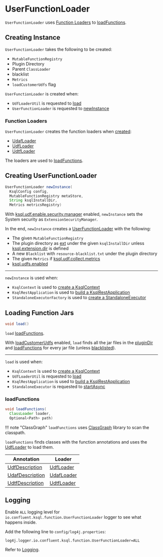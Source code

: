 # UserFunctionLoader

`UserFunctionLoader` uses [Function Loaders](#function-loaders) to [loadFunctions](#loadFunctions).

## Creating Instance

`UserFunctionLoader` takes the following to be created:

* <span id="functionRegistry"> `MutableFunctionRegistry`
* <span id="pluginDir"> Plugin Directory
* <span id="parentClassLoader"> Parent `ClassLoader`
* <span id="blacklist"> blacklist
* <span id="metrics"> `Metrics`
* <span id="loadCustomerUdfs"> `loadCustomerUdfs` flag

`UserFunctionLoader` is created when:

* `UdfLoaderUtil` is requested to [load](UdfLoaderUtil.md#load)
* `UserFunctionLoader` is requested to [newInstance](#newInstance)

### <span id="udafLoader"><span id="udfLoader"><span id="udtfLoader"><span id="function-loaders"> Function Loaders

`UserFunctionLoader` creates the function loaders when [created](#creating-instance):

* [UdafLoader](UdafLoader.md)
* [UdfLoader](UdfLoader.md)
* [UdtfLoader](UdtfLoader.md)

The loaders are used to [loadFunctions](#loadFunctions).

## <span id="newInstance"> Creating UserFunctionLoader

```java
UserFunctionLoader newInstance(
  KsqlConfig config,
  MutableFunctionRegistry metaStore,
  String ksqlInstallDir,
  Metrics metricsRegistry)
```

With [ksql.udf.enable.security.manager](../KsqlConfig.md#KSQL_UDF_SECURITY_MANAGER_ENABLED) enabled, `newInstance` sets the System security as `ExtensionSecurityManager`.

In the end, `newInstance` creates a [UserFunctionLoader](#creating-instance) with the following:

* The given `MutableFunctionRegistry`
* The plugin directory as [ext](../KsqlConfig.md#DEFAULT_EXT_DIR) under the given `ksqlInstallDir` unless [ksql.extension.dir](../KsqlConfig.md#KSQL_EXT_DIR) is defined
* A new `Blacklist` with `resource-blacklist.txt` under the plugin directory
* The given `Metrics` if [ksql.udf.collect.metrics](../KsqlConfig.md#KSQL_COLLECT_UDF_METRICS)
* [ksql.udfs.enabled](../KsqlConfig.md#KSQL_ENABLE_UDFS)

---

`newInstance` is used when:

* `KsqlContext` is used to [create a KsqlContext](../embedded/KsqlContext.md#create)
* `KsqlRestApplication` is used to [build a KsqlRestApplication](../rest/KsqlRestApplication.md#create)
* `StandaloneExecutorFactory` is used to [create a StandaloneExecutor](../headless/StandaloneExecutorFactory.md#create)

## <span id="load"> Loading Function Jars

```java
void load()
```

`load` [loadFunctions](#loadFunctions).

With [loadCustomerUdfs](#loadCustomerUdfs) enabled, `load` finds all the jar files in the [pluginDir](#pluginDir) and [loadFunctions](#loadFunctions) for every jar file (unless [blacklisted](#blacklist)).

---

`load` is used when:

* `KsqlContext` is used to [create a KsqlContext](../embedded/KsqlContext.md#create)
* `UdfLoaderUtil` is requested to [load](UdfLoaderUtil.md#load)
* `KsqlRestApplication` is used to [build a KsqlRestApplication](../rest/KsqlRestApplication.md#create)
* `StandaloneExecutor` is requested to [startAsync](../headless/StandaloneExecutor.md#startAsync)

### <span id="loadFunctions"> loadFunctions

```java
void loadFunctions(
  ClassLoader loader,
  Optional<Path> path)
```

!!! note "ClassGraph"
    `loadFunctions` uses [ClassGraph](https://github.com/classgraph/classgraph) library to scan the classpath.

`loadFunctions` finds classes with the function annotations and uses the [UdfLoader](#udfLoader) to load them.

Annotation | Loader
-----------|-------
 [UdfDescription](UdfDescription.md) | [UdfLoader](UdfLoader.md#loadUdfFromClass)
 [UdafDescription](UdafDescription.md) | [UdafLoader](UdafLoader.md#loadUdafFromClass)
 [UdtfDescription](UdtfDescription.md) | [UdtfLoader](UdtfLoader.md#loadUdtfFromClass)

## Logging

Enable `ALL` logging level for `io.confluent.ksql.function.UserFunctionLoader` logger to see what happens inside.

Add the following line to `config/log4j.properties`:

```text
log4j.logger.io.confluent.ksql.function.UserFunctionLoader=ALL
```

Refer to [Logging](../logging.md).
